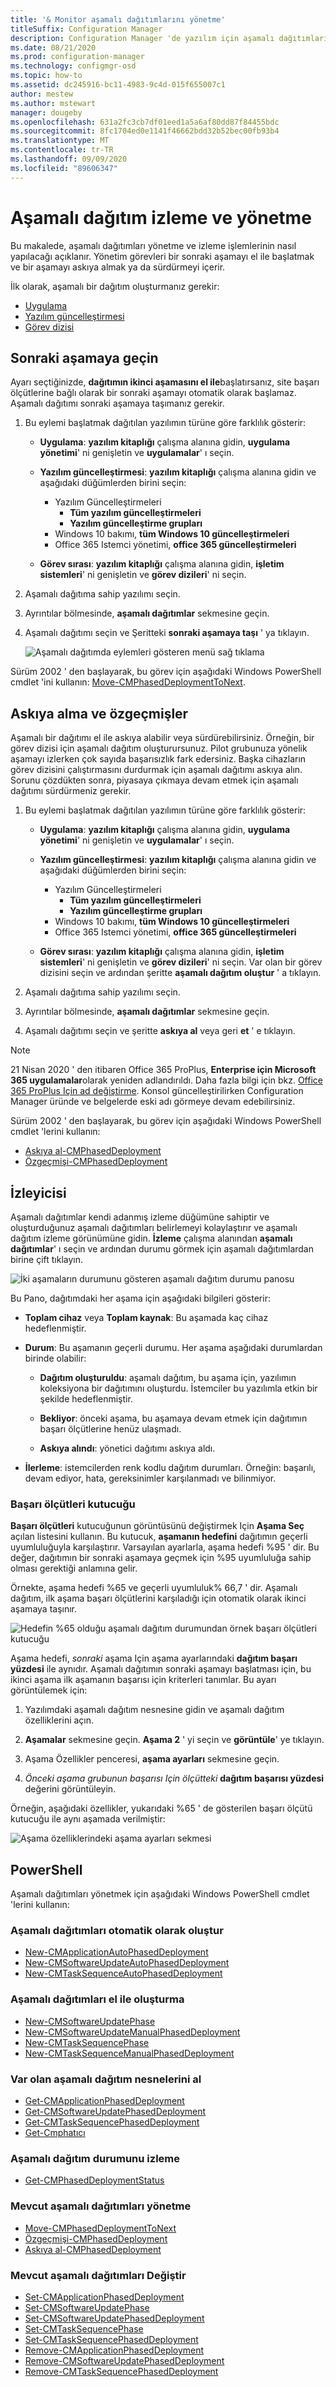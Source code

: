 ```yaml
---
title: '& Monitor aşamalı dağıtımlarını yönetme'
titleSuffix: Configuration Manager
description: Configuration Manager 'de yazılım için aşamalı dağıtımları yönetmeyi ve izlemeyi öğrenin.
ms.date: 08/21/2020
ms.prod: configuration-manager
ms.technology: configmgr-osd
ms.topic: how-to
ms.assetid: dc245916-bc11-4983-9c4d-015f655007c1
author: mestew
ms.author: mstewart
manager: dougeby
ms.openlocfilehash: 631a2fc3cb7df01eed1a5a6af80dd87f84455bdc
ms.sourcegitcommit: 8fc1704ed0e1141f46662bdd32b52bec00fb93b4
ms.translationtype: MT
ms.contentlocale: tr-TR
ms.lasthandoff: 09/09/2020
ms.locfileid: "89606347"
---
```

# <a name="manage-and-monitor-phased-deployments"></a>Aşamalı dağıtım izleme ve yönetme

Bu makalede, aşamalı dağıtımları yönetme ve izleme işlemlerinin nasıl yapılacağı açıklanır. Yönetim görevleri bir sonraki aşamayı el ile başlatmak ve bir aşamayı askıya almak ya da sürdürmeyi içerir.

İlk olarak, aşamalı bir dağıtım oluşturmanız gerekir:

- [Uygulama](create-phased-deployment-for-task-sequence.md?toc=/mem/configmgr/apps/toc.json&bc=/mem/configmgr/apps/breadcrumb/toc.json)  
- [Yazılım güncelleştirmesi](create-phased-deployment-for-task-sequence.md?toc=/mem/configmgr/sum/toc.json&bc=/mem/configmgr/sum/breadcrumb/toc.json)  
- [Görev dizisi](create-phased-deployment-for-task-sequence.md)  

## <a name="move-to-the-next-phase"></a><a name="bkmk_move"></a> Sonraki aşamaya geçin

Ayarı seçtiğinizde, **dağıtımın ikinci aşamasını el ile**başlatırsanız, site başarı ölçütlerine bağlı olarak bir sonraki aşamayı otomatik olarak başlamaz. Aşamalı dağıtımı sonraki aşamaya taşımanız gerekir.  

1. Bu eylemi başlatmak dağıtılan yazılımın türüne göre farklılık gösterir:  

    - **Uygulama**: **yazılım kitaplığı** çalışma alanına gidin, **uygulama yönetimi**' ni genişletin ve **uygulamalar**' ı seçin.

    - **Yazılım güncelleştirmesi**: **yazılım kitaplığı** çalışma alanına gidin ve aşağıdaki düğümlerden birini seçin:
        - Yazılım Güncelleştirmeleri  
            - **Tüm yazılım güncelleştirmeleri**  
            - **Yazılım güncelleştirme grupları**
        - Windows 10 bakımı, **tüm Windows 10 güncelleştirmeleri**  
        - Office 365 Istemci yönetimi, **office 365 güncelleştirmeleri**  

    - **Görev sırası**: **yazılım kitaplığı** çalışma alanına gidin, **işletim sistemleri**' ni genişletin ve **görev dizileri**' ni seçin.

2. Aşamalı dağıtıma sahip yazılımı seçin.  

3. Ayrıntılar bölmesinde, **aşamalı dağıtımlar** sekmesine geçin.  

4. Aşamalı dağıtımı seçin ve Şeritteki **sonraki aşamaya taşı** ' ya tıklayın.  

    ![Aşamalı dağıtımda eylemleri gösteren menü sağ tıklama](media/Suspend-phased-deployment.PNG)

Sürüm 2002 ' den başlayarak, bu görev için aşağıdaki Windows PowerShell cmdlet 'ini kullanın: [Move-CMPhasedDeploymentToNext](/powershell/module/configurationmanager/move-cmphaseddeploymenttonext).

## <a name="suspend-and-resume-phases"></a><a name="bkmk_suspend"></a> Askıya alma ve özgeçmişler

Aşamalı bir dağıtımı el ile askıya alabilir veya sürdürebilirsiniz. Örneğin, bir görev dizisi için aşamalı dağıtım oluşturursunuz. Pilot grubunuza yönelik aşamayı izlerken çok sayıda başarısızlık fark edersiniz. Başka cihazların görev dizisini çalıştırmasını durdurmak için aşamalı dağıtımı askıya alın. Sorunu çözdükten sonra, piyasaya çıkmaya devam etmek için aşamalı dağıtımı sürdürmeniz gerekir.

1. Bu eylemi başlatmak dağıtılan yazılımın türüne göre farklılık gösterir:  

    - **Uygulama**: **yazılım kitaplığı** çalışma alanına gidin, **uygulama yönetimi**' ni genişletin ve **uygulamalar**' ı seçin.

    - **Yazılım güncelleştirmesi**: **yazılım kitaplığı** çalışma alanına gidin ve aşağıdaki düğümlerden birini seçin:
        - Yazılım Güncelleştirmeleri  
            - **Tüm yazılım güncelleştirmeleri**  
            - **Yazılım güncelleştirme grupları**
        - Windows 10 bakımı, **tüm Windows 10 güncelleştirmeleri**  
        - Office 365 Istemci yönetimi, **office 365 güncelleştirmeleri**  

    - **Görev sırası**: **yazılım kitaplığı** çalışma alanına gidin, **işletim sistemleri**' ni genişletin ve **görev dizileri**' ni seçin. Var olan bir görev dizisini seçin ve ardından şeritte **aşamalı dağıtım oluştur** ' a tıklayın.  

2. Aşamalı dağıtıma sahip yazılımı seçin.  

3. Ayrıntılar bölmesinde, **aşamalı dağıtımlar** sekmesine geçin.  

4. Aşamalı dağıtımı seçin ve şeritte **askıya al** veya geri **et** ' e tıklayın.

> [!NOTE]
> 21 Nisan 2020 ' den itibaren Office 365 ProPlus, **Enterprise için Microsoft 365 uygulamalar**olarak yeniden adlandırıldı. Daha fazla bilgi için bkz. [Office 365 ProPlus Için ad değiştirme](/deployoffice/name-change). Konsol güncelleştirilirken Configuration Manager üründe ve belgelerde eski adı görmeye devam edebilirsiniz.

Sürüm 2002 ' den başlayarak, bu görev için aşağıdaki Windows PowerShell cmdlet 'lerini kullanın:

- [Askıya al-CMPhasedDeployment](/powershell/module/configurationmanager/suspend-cmphaseddeployment)
- [Özgeçmişi-CMPhasedDeployment](/powershell/module/configurationmanager/resume-cmphaseddeployment)

## <a name="monitor"></a><a name="bkmk_monitor"></a> İzleyicisi
<!--1358577-->

Aşamalı dağıtımlar kendi adanmış izleme düğümüne sahiptir ve oluşturduğunuz aşamalı dağıtımları belirlemeyi kolaylaştırır ve aşamalı dağıtım izleme görünümüne gidin. **İzleme** çalışma alanından **aşamalı dağıtımlar**' ı seçin ve ardından durumu görmek için aşamalı dağıtımlardan birine çift tıklayın. <!--3555949-->

![İki aşamaların durumunu gösteren aşamalı dağıtım durumu panosu](media/1358577-phased-deployment-status.png)

Bu Pano, dağıtımdaki her aşama için aşağıdaki bilgileri gösterir:  

- **Toplam cihaz** veya **Toplam kaynak**: Bu aşamada kaç cihaz hedeflenmiştir.  

- **Durum**: Bu aşamanın geçerli durumu. Her aşama aşağıdaki durumlardan birinde olabilir:  

  - **Dağıtım oluşturuldu**: aşamalı dağıtım, bu aşama için, yazılımın koleksiyona bir dağıtımını oluşturdu. İstemciler bu yazılımla etkin bir şekilde hedeflenmiştir.  

  - **Bekliyor**: önceki aşama, bu aşamaya devam etmek için dağıtımın başarı ölçütlerine henüz ulaşmadı.  

  - **Askıya alındı**: yönetici dağıtımı askıya aldı.  

- **İlerleme**: istemcilerden renk kodlu dağıtım durumları. Örneğin: başarılı, devam ediyor, hata, gereksinimler karşılanmadı ve bilinmiyor.

### <a name="success-criteria-tile"></a>Başarı ölçütleri kutucuğu

**Başarı ölçütleri** kutucuğunun görüntüsünü değiştirmek Için **Aşama Seç** açılan listesini kullanın. Bu kutucuk, **aşamanın hedefini** dağıtımın geçerli uyumluluğuyla karşılaştırır. Varsayılan ayarlarla, aşama hedefi %95 ' dir. Bu değer, dağıtımın bir sonraki aşamaya geçmek için %95 uyumluluğa sahip olması gerektiği anlamına gelir.

Örnekte, aşama hedefi %65 ve geçerli uyumluluk% 66,7 ' dir. Aşamalı dağıtım, ilk aşama başarı ölçütlerini karşıladığı için otomatik olarak ikinci aşamaya taşınır.  

   ![Hedefin %65 olduğu aşamalı dağıtım durumundan örnek başarı ölçütleri kutucuğu](media/pod-status-success-criteria-tile.png)

Aşama hedefi, *sonraki* aşama Için aşama ayarlarındaki **dağıtım başarı yüzdesi** ile aynıdır. Aşamalı dağıtımın sonraki aşamayı başlatması için, bu ikinci aşama ilk aşamanın başarısı için kriterleri tanımlar. Bu ayarı görüntülemek için:

1. Yazılımdaki aşamalı dağıtım nesnesine gidin ve aşamalı dağıtım özelliklerini açın.  

2. **Aşamalar** sekmesine geçin. **Aşama 2** ' yi seçin ve **görüntüle**' ye tıklayın.  

3. Aşama Özellikler penceresi, **aşama ayarları** sekmesine geçin.  

4. *Önceki aşama grubunun başarısı Için ölçütteki* **dağıtım başarısı yüzdesi** değerini görüntüleyin.  

Örneğin, aşağıdaki özellikler, yukarıdaki %65 ' de gösterilen başarı ölçütü kutucuğu ile aynı aşamada verilmiştir:  

![Aşama özelliklerindeki aşama ayarları sekmesi](media/phase-properties-phase-settings.png)

## <a name="powershell"></a>PowerShell

Aşamalı dağıtımları yönetmek için aşağıdaki Windows PowerShell cmdlet 'lerini kullanın:

### <a name="automatically-create-phased-deployments"></a>Aşamalı dağıtımları otomatik olarak oluştur

- [New-CMApplicationAutoPhasedDeployment](/powershell/module/configurationmanager/new-cmapplicationautophaseddeployment)
- [New-CMSoftwareUpdateAutoPhasedDeployment](/powershell/module/configurationmanager/new-cmsoftwareupdateautophaseddeployment)
- [New-CMTaskSequenceAutoPhasedDeployment](/powershell/module/configurationmanager/new-cmtasksequenceautophaseddeployment)

### <a name="manually-create-phased-deployments"></a>Aşamalı dağıtımları el ile oluşturma

- [New-CMSoftwareUpdatePhase](/powershell/module/configurationmanager/new-cmsoftwareupdatephase)
- [New-CMSoftwareUpdateManualPhasedDeployment](/powershell/module/configurationmanager/new-cmsoftwareupdatemanualphaseddeployment)
- [New-CMTaskSequencePhase](/powershell/module/configurationmanager/new-cmtasksequencephase)
- [New-CMTaskSequenceManualPhasedDeployment](/powershell/module/configurationmanager/new-cmtasksequencemanualphaseddeployment)

### <a name="get-existing-phased-deployment-objects"></a>Var olan aşamalı dağıtım nesnelerini al

- [Get-CMApplicationPhasedDeployment](/powershell/module/configurationmanager/get-cmapplicationphaseddeployment)
- [Get-CMSoftwareUpdatePhasedDeployment](/powershell/module/configurationmanager/get-cmsoftwareupdatephaseddeployment)
- [Get-CMTaskSequencePhasedDeployment](/powershell/module/configurationmanager/get-cmtasksequencephaseddeployment)
- [Get-Cmphatıcı](/powershell/module/configurationmanager/get-cmphase)

### <a name="monitor-phased-deployment-status"></a>Aşamalı dağıtım durumunu izleme

- [Get-CMPhasedDeploymentStatus](/powershell/module/configurationmanager/get-cmphaseddeploymentstatus)

### <a name="manage-existing-phased-deployments"></a>Mevcut aşamalı dağıtımları yönetme

- [Move-CMPhasedDeploymentToNext](/powershell/module/configurationmanager/move-cmphaseddeploymenttonext)
- [Özgeçmişi-CMPhasedDeployment](/powershell/module/configurationmanager/resume-cmphaseddeployment)
- [Askıya al-CMPhasedDeployment](/powershell/module/configurationmanager/suspend-cmphaseddeployment)

### <a name="modify-existing-phased-deployments"></a>Mevcut aşamalı dağıtımları Değiştir

- [Set-CMApplicationPhasedDeployment](/powershell/module/configurationmanager/set-cmapplicationphaseddeployment)
- [Set-CMSoftwareUpdatePhase](/powershell/module/configurationmanager/set-cmsoftwareupdatephase)
- [Set-CMSoftwareUpdatePhasedDeployment](/powershell/module/configurationmanager/set-cmsoftwareupdatephaseddeployment)
- [Set-CMTaskSequencePhase](/powershell/module/configurationmanager/set-cmtasksequencephase)
- [Set-CMTaskSequencePhasedDeployment](/powershell/module/configurationmanager/set-cmtasksequencephaseddeployment)
- [Remove-CMApplicationPhasedDeployment](/powershell/module/configurationmanager/remove-cmapplicationphaseddeployment)
- [Remove-CMSoftwareUpdatePhasedDeployment](/powershell/module/configurationmanager/remove-cmsoftwareupdatephaseddeployment)
- [Remove-CMTaskSequencePhasedDeployment](/powershell/module/configurationmanager/remove-cmtasksequencephaseddeployment)
